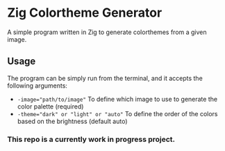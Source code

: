 # Zig Colortheme Generator
A simple program written in Zig to generate colorthemes from a given image.

## Usage
The program can be simply run from the terminal, and it accepts the following arguments:
* `-image="path/to/image"` To define which image to use to generate the color palette (required)
* `-theme="dark" or "light" or "auto"` To define the order of the colors based on the brightness (default auto)

### This repo is a currently work in progress project.
